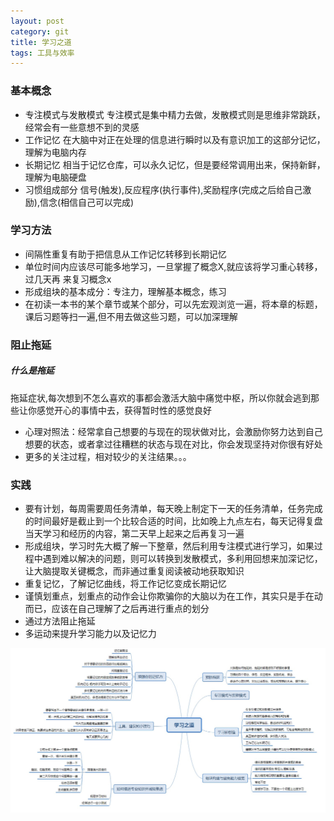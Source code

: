 ```yaml
---
layout: post
category: git
title: 学习之道
tags: 工具与效率
---
```




### 基本概念

+ 专注模式与发散模式
  专注模式是集中精力去做，发散模式则是思维非常跳跃，经常会有一些意想不到的灵感
+ 工作记忆
    在大脑中对正在处理的信息进行瞬时以及有意识加工的这部分记忆，理解为电脑内存
+ 长期记忆
    相当于记忆仓库，可以永久记忆，但是要经常调用出来，保持新鲜，理解为电脑硬盘
+ 习惯组成部分
    信号(触发),反应程序(执行事件),奖励程序(完成之后给自己激励),信念(相信自己可以完成)

### 学习方法

+ 间隔性重复有助于把信息从工作记忆转移到长期记忆
+ 单位时间内应该尽可能多地学习，一旦掌握了概念X,就应该将学习重心转移，过几天再 来复习概念x
+ 形成组块的基本成分：专注力，理解基本概念，练习
+ 在初读一本书的某个章节或某个部分，可以先宏观浏览一遍，将本章的标题，课后习题等扫一遍,但不用去做这些习题，可以加深理解

### 阻止拖延
##### 什么是拖延
拖延症状,每次想到不怎么喜欢的事都会激活大脑中痛觉中枢，所以你就会逃到那些让你感觉开心的事情中去，获得暂时性的感觉良好

+ 心理对照法：经常拿自己想要的与现在的现状做对比，会激励你努力达到自己想要的状态，或者拿过往糟糕的状态与现在对比，你会发现坚持对你很有好处
+ 更多的关注过程，相对较少的关注结果。。。

### 实践

+ 要有计划，每周需要周任务清单，每天晚上制定下一天的任务清单，任务完成的时间最好是截止到一个比较合适的时间，比如晚上九点左右，每天记得复盘当天学习和经历的内容，第二天早上起来之后再复习一遍
+ 形成组块，学习时先大概了解一下整章，然后利用专注模式进行学习，如果过程中遇到难以解决的问题，则可以转换到发散模式，多利用回想来加深记忆，让大脑提取关键概念，而非通过重复阅读被动地获取知识
+ 重复记忆，了解记忆曲线，将工作记忆变成长期记忆
+ 谨慎划重点，划重点的动作会让你欺骗你的大脑以为在工作，其实只是手在动而已，应该在自己理解了之后再进行重点的划分
+ 通过方法阻止拖延
+ 多运动来提升学习能力以及记忆力

![学习之道](../img/attachment/learn-how-to-learn.jpg)
